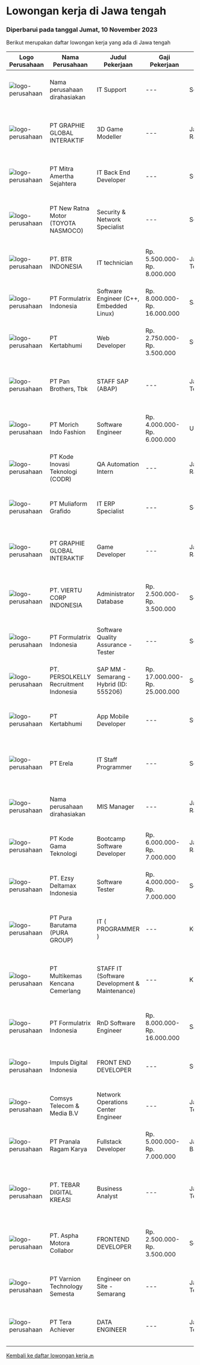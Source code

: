 
  # Lowongan kerja di Jawa tengah

  ### Diperbarui pada tanggal Jumat, 10 November 2023

  Berikut merupakan daftar lowongan kerja yang ada di Jawa tengah

  |Logo Perusahaan | Nama Perusahaan | Judul Pekerjaan | Gaji Pekerjaan | Lokasi | Deskripsi | Tanggal diunggah | Pranala |
  | -------------- | --------------- | --------------- | --------- | --------- | -------------- | ------- | ----------- |
  |![logo-perusahaan](https://i.ibb.co/sqvTCh9/112815900-stock-vector-no-image-available-icon-flat-vector.webp)|Nama perusahaan dirahasiakan|IT Support|---|Semarang|Persyaratan:·       Domisili di Ungaran, Semarang·       Pengalaman Minimal 2 tahun dibilang yang sama·       Min D3 Teknik...|Rabu, 08 November 2023|https://www.jobstreet.co.id/id/job/it-support-4523243?token=0~bbe88798-b95a-4240-a899-cf1f518a1db0&sectionRank=1&jobId=jobstreet-id-job-4523243|
|![logo-perusahaan](https://image-service-cdn.seek.com.au/f9a751ea24d68e4658d0eb7882e2db58a9b95cb0/ee4dce1061f3f616224767ad58cb2fc751b8d2dc)|PT GRAPHIE GLOBAL INTERAKTIF|3D Game Modeller|---|Jakarta Raya|Job Responsibilities: Creating 3D Model character for game Smoothing a 3D file Editing 3D File UV Unwrap texturing Humanoid Rigging Required Software...|Senin, 06 November 2023|https://www.jobstreet.co.id/id/job/3d-game-modeller-4519808?token=0~bbe88798-b95a-4240-a899-cf1f518a1db0&sectionRank=2&jobId=jobstreet-id-job-4519808|
|![logo-perusahaan](https://image-service-cdn.seek.com.au/36f0e259d21447326c545ed4ae03d7208f820c51/ee4dce1061f3f616224767ad58cb2fc751b8d2dc)|PT Mitra Amertha Sejahtera|IT Back End Developer|---|Surakarta|Anda seorang Professional di bidang IT Back-End Developer yang ingin berkarir di Perusahaan Lighting &amp; Electrical Products Terbesar dan Tersebar...|Selasa, 07 November 2023|https://www.jobstreet.co.id/id/job/it-back-end-developer-4521230?token=0~bbe88798-b95a-4240-a899-cf1f518a1db0&sectionRank=3&jobId=jobstreet-id-job-4521230|
|![logo-perusahaan](https://image-service-cdn.seek.com.au/729dea8bfccf27cecaf7abc00611be8218e76ccc/ee4dce1061f3f616224767ad58cb2fc751b8d2dc)|PT New Ratna Motor (TOYOTA NASMOCO)|Security & Network Specialist|---|Semarang|TANGGUNG JAWABSeorang Security &amp; Network Specialist bertanggung jawab untuk melindungi dan mengelola infrastruktur jaringan perusahaan dengan...|Selasa, 07 November 2023|https://www.jobstreet.co.id/id/job/security-network-specialist-4521617?token=0~bbe88798-b95a-4240-a899-cf1f518a1db0&sectionRank=4&jobId=jobstreet-id-job-4521617|
|![logo-perusahaan](https://image-service-cdn.seek.com.au/e485ab7df35321e7c56a0f346a3620264cb98499/ee4dce1061f3f616224767ad58cb2fc751b8d2dc)|PT. BTR INDONESIA|IT technician|Rp. 5.500.000-Rp. 8.000.000|Jawa Tengah|...|Senin, 06 November 2023|https://www.jobstreet.co.id/id/job/it-technician-4519706?token=0~bbe88798-b95a-4240-a899-cf1f518a1db0&sectionRank=5&jobId=jobstreet-id-job-4519706|
|![logo-perusahaan](https://image-service-cdn.seek.com.au/e68aac730da390a16ce750d09b06eaca69364b55/ee4dce1061f3f616224767ad58cb2fc751b8d2dc)|PT Formulatrix Indonesia|Software Engineer (C++, Embedded Linux)|Rp. 8.000.000-Rp. 16.000.000|Salatiga|Headquartered in Dubai, UAE, FORMULATRIX is a fast-growing robotic automation equipment manufacturer and software solutions provider to leading...|Kamis, 09 November 2023|https://www.jobstreet.co.id/id/job/software-engineer-c-embedded-linux-4523415?token=0~bbe88798-b95a-4240-a899-cf1f518a1db0&sectionRank=6&jobId=jobstreet-id-job-4523415|
|![logo-perusahaan](https://image-service-cdn.seek.com.au/3369caa6221a85b1b095327fcf7e20bd0c960efc/ee4dce1061f3f616224767ad58cb2fc751b8d2dc)|PT Kertabhumi|Web Developer|Rp. 2.750.000-Rp. 3.500.000|Surakarta|Responsibilities : Develop and maintain a secure web page for the company Develop code and scripts for applications Develop, test and implement web...|Kamis, 02 November 2023|https://www.jobstreet.co.id/id/job/web-developer-4517020?token=0~bbe88798-b95a-4240-a899-cf1f518a1db0&sectionRank=7&jobId=jobstreet-id-job-4517020|
|![logo-perusahaan](https://image-service-cdn.seek.com.au/246ed43127dc50d6ad4ae2ecd45f339fcbb449d1/ee4dce1061f3f616224767ad58cb2fc751b8d2dc)|PT Pan Brothers, Tbk|STAFF SAP (ABAP)|---|Jawa Tengah|Bertanggung jawab untuk membuat coding semua RICEF yang diminta functional.Persyaratan:Pendidikan minimal D3 Teknik Informatika, Sistem InformasiPaham...|Selasa, 07 November 2023|https://www.jobstreet.co.id/id/job/staff-sap-abap-4520693?token=0~bbe88798-b95a-4240-a899-cf1f518a1db0&sectionRank=8&jobId=jobstreet-id-job-4520693|
|![logo-perusahaan](https://image-service-cdn.seek.com.au/6788510e1431baac230734cd28bdf448ad50ca6d/ee4dce1061f3f616224767ad58cb2fc751b8d2dc)|PT Morich Indo Fashion|Software Engineer|Rp. 4.000.000-Rp. 6.000.000|Ungaran|Develop web based applications for internal factory process and workflow. Assist the team in computer science day-to-day problems such as debugging...|Senin, 06 November 2023|https://www.jobstreet.co.id/id/job/software-engineer-4519265?token=0~bbe88798-b95a-4240-a899-cf1f518a1db0&sectionRank=9&jobId=jobstreet-id-job-4519265|
|![logo-perusahaan](https://image-service-cdn.seek.com.au/f9a43488fb6cd9c390e0bc30837cba2409c40d5b/ee4dce1061f3f616224767ad58cb2fc751b8d2dc)|PT Kode Inovasi Teknologi (CODR)|QA Automation Intern|---|Jakarta Raya|Job Description: Write test scripts to automate complex test cases and scenarios for web and/or mobile applications Implement strategy for quality...|Kamis, 02 November 2023|https://www.jobstreet.co.id/id/job/qa-automation-intern-4517099?token=0~bbe88798-b95a-4240-a899-cf1f518a1db0&sectionRank=10&jobId=jobstreet-id-job-4517099|
|![logo-perusahaan](https://image-service-cdn.seek.com.au/b259f1548da565821c22976acf4c7d55a2d3d174/ee4dce1061f3f616224767ad58cb2fc751b8d2dc)|PT Muliaform Grafido|IT ERP Specialist|---|Semarang|Kualifikasi : Penddidikan D3/S1 jurusan Teknik Informatika, Sistem Informasi, Teknologi Informasi Usia maksimal 35 tahun Memiliki pengalaman dalam...|Kamis, 02 November 2023|https://www.jobstreet.co.id/id/job/it-erp-specialist-4516779?token=0~bbe88798-b95a-4240-a899-cf1f518a1db0&sectionRank=11&jobId=jobstreet-id-job-4516779|
|![logo-perusahaan](https://image-service-cdn.seek.com.au/f9a751ea24d68e4658d0eb7882e2db58a9b95cb0/ee4dce1061f3f616224767ad58cb2fc751b8d2dc)|PT GRAPHIE GLOBAL INTERAKTIF|Game Developer|---|Jakarta Raya|Deskripsi Pekerjaan : Usia maksimal 40 tahun Pendidikan terakhir minimal D3 Menyenangi dunia aplikasi komputer dan pembuatan game Mempunyai kemampuan...|Senin, 30 Oktober 2023|https://www.jobstreet.co.id/id/job/game-developer-4513833?token=0~bbe88798-b95a-4240-a899-cf1f518a1db0&sectionRank=12&jobId=jobstreet-id-job-4513833|
|![logo-perusahaan](https://image-service-cdn.seek.com.au/c0b4127cd5124270904e6c30954d02a2d6245e8f/ee4dce1061f3f616224767ad58cb2fc751b8d2dc)|PT. VIERTU CORP INDONESIA|Administrator Database|Rp. 2.500.000-Rp. 3.500.000|Semarang|PT. VIERTU CORP INDONESIASemarang - Jawa TengahKualifikasi : Usia 22 - 30 Tahun Berpenampilan Rapi Wajib memiliki attitude baik Mampu berkomunikasi...|Rabu, 08 November 2023|https://www.jobstreet.co.id/id/job/administrator-database-4522200?token=0~bbe88798-b95a-4240-a899-cf1f518a1db0&sectionRank=13&jobId=jobstreet-id-job-4522200|
|![logo-perusahaan](https://image-service-cdn.seek.com.au/e68aac730da390a16ce750d09b06eaca69364b55/ee4dce1061f3f616224767ad58cb2fc751b8d2dc)|PT Formulatrix Indonesia|Software Quality Assurance - Tester|---|Semarang|Headquartered in Dubai, United Arab Emirates, FORMULATRIX is a fast-growing robotic automation equipment manufacturer and software solutions provider...|Senin, 06 November 2023|https://www.jobstreet.co.id/id/job/software-quality-assurance-tester-4519363?token=0~bbe88798-b95a-4240-a899-cf1f518a1db0&sectionRank=14&jobId=jobstreet-id-job-4519363|
|![logo-perusahaan](https://image-service-cdn.seek.com.au/a778cc2d537d275f0abc3d64068f14c4c640057e/ee4dce1061f3f616224767ad58cb2fc751b8d2dc)|PT. PERSOLKELLY Recruitment Indonesia|SAP MM - Semarang - Hybrid (ID: 555206)|Rp. 17.000.000-Rp. 25.000.000|Semarang|Supervising business diagnosis and planning activities Analyzing and assuring quality of the data collected Assisting in formulating the specific...|Senin, 06 November 2023|https://www.jobstreet.co.id/id/job/sap-mm-semarang-hybrid-id%3A-555206-4519772?token=0~bbe88798-b95a-4240-a899-cf1f518a1db0&sectionRank=15&jobId=jobstreet-id-job-4519772|
|![logo-perusahaan](https://image-service-cdn.seek.com.au/3369caa6221a85b1b095327fcf7e20bd0c960efc/ee4dce1061f3f616224767ad58cb2fc751b8d2dc)|PT Kertabhumi|App Mobile Developer|---|Surakarta|Responsibilities : Work on bug fixing and improving application performance. Collaborate with cross-functional teams to define, design, and ship new...|Kamis, 02 November 2023|https://www.jobstreet.co.id/id/job/app-mobile-developer-4516957?token=0~bbe88798-b95a-4240-a899-cf1f518a1db0&sectionRank=16&jobId=jobstreet-id-job-4516957|
|![logo-perusahaan](https://image-service-cdn.seek.com.au/cc8d8c9f0ba1f73a44b17955bdd729eab0a12a93/ee4dce1061f3f616224767ad58cb2fc751b8d2dc)|PT Erela|IT Staff Programmer|---|Semarang|Kualifikasi: Lulusan D3 / S1 Informatika Fresh graduate atau berpengalaman Menguasai pemrograman website (PHP, jQuery) Menguasai query database...|Kamis, 02 November 2023|https://www.jobstreet.co.id/id/job/it-staff-programmer-4516458?token=0~bbe88798-b95a-4240-a899-cf1f518a1db0&sectionRank=17&jobId=jobstreet-id-job-4516458|
|![logo-perusahaan](https://i.ibb.co/sqvTCh9/112815900-stock-vector-no-image-available-icon-flat-vector.webp)|Nama perusahaan dirahasiakan|MIS Manager|---|Jakarta Raya|Pendidikan minimal S1 segala jurusan Minimal memiliki 1 tahun pengalaman kerja di bidang yang sama Memiliki pengetahuan mengenai PHP dan bahasa...|Kamis, 02 November 2023|https://www.jobstreet.co.id/id/job/mis-manager-4517533?token=0~bbe88798-b95a-4240-a899-cf1f518a1db0&sectionRank=18&jobId=jobstreet-id-job-4517533|
|![logo-perusahaan](https://image-service-cdn.seek.com.au/103560ab4445801244bb861c9d6649b3c811c66a/ee4dce1061f3f616224767ad58cb2fc751b8d2dc)|PT Kode Gama Teknologi|Bootcamp Software Developer|Rp. 6.000.000-Rp. 7.000.000|Jakarta Raya|Selected candidates should meet the following requirements: Age maximum 27 years old Possess at least a Diploma/Bachelor's Degree in Computer...|Kamis, 02 November 2023|https://www.jobstreet.co.id/id/job/bootcamp-software-developer-4516580?token=0~bbe88798-b95a-4240-a899-cf1f518a1db0&sectionRank=19&jobId=jobstreet-id-job-4516580|
|![logo-perusahaan](https://image-service-cdn.seek.com.au/2d2137537ebe77f31cf10a92c8b27d22bfb1e13f/ee4dce1061f3f616224767ad58cb2fc751b8d2dc)|PT. Ezsy Deltamax Indonesia|Software Tester|Rp. 4.000.000-Rp. 7.000.000|Semarang|YouApp.ai is a dynamic and innovative tech company focused on revolutionizing how people connect. We're on a mission to provide users with a unique...|Rabu, 01 November 2023|https://www.jobstreet.co.id/id/job/software-tester-4515642?token=0~bbe88798-b95a-4240-a899-cf1f518a1db0&sectionRank=20&jobId=jobstreet-id-job-4515642|
|![logo-perusahaan](https://image-service-cdn.seek.com.au/87f1c2cae1e7dd1c4db7e7fd105a19fa5d4e8867/ee4dce1061f3f616224767ad58cb2fc751b8d2dc)|PT Pura Barutama (PURA GROUP)|IT ( PROGRAMMER )|---|Kudus|Tugas/Jobdesk: Membuat Program Website, Mobile, maupun Desktop (berdasarkan kemampuan masing-masing individu) Bertugas maintenance program yang ada...|Minggu, 29 Oktober 2023|https://www.jobstreet.co.id/id/job/it-programmer-4512549?token=0~bbe88798-b95a-4240-a899-cf1f518a1db0&sectionRank=21&jobId=jobstreet-id-job-4512549|
|![logo-perusahaan](https://image-service-cdn.seek.com.au/aaee5d91db6752a2f1167faf702a449f72dcd437/ee4dce1061f3f616224767ad58cb2fc751b8d2dc)|PT Multikemas Kencana Cemerlang|STAFF IT (Software Development & Maintenance)|---|Klaten|Uraian Tugas :1.      Mengembangkan program komputer (software development) perusahaan sesuai dengan kebutuhan perusahaan2.      Maintenance software...|Selasa, 24 Oktober 2023|https://www.jobstreet.co.id/id/job/staff-it-software-development-maintenance-4507597?token=0~bbe88798-b95a-4240-a899-cf1f518a1db0&sectionRank=22&jobId=jobstreet-id-job-4507597|
|![logo-perusahaan](https://image-service-cdn.seek.com.au/e68aac730da390a16ce750d09b06eaca69364b55/ee4dce1061f3f616224767ad58cb2fc751b8d2dc)|PT Formulatrix Indonesia|RnD Software Engineer|Rp. 8.000.000-Rp. 16.000.000|Salatiga|Headquartered in Dubai, United Arab Emirates, FORMULATRIX is a fast-growing robotic automation equipment manufacturer and software solutions provider...|Selasa, 31 Oktober 2023|https://www.jobstreet.co.id/id/job/rnd-software-engineer-4514184?token=0~bbe88798-b95a-4240-a899-cf1f518a1db0&sectionRank=23&jobId=jobstreet-id-job-4514184|
|![logo-perusahaan](https://image-service-cdn.seek.com.au/8a9833de04f61920eceb1d1f218fe6909731277c/ee4dce1061f3f616224767ad58cb2fc751b8d2dc)|Impuls Digital Indonesia|FRONT END DEVELOPER|---|Surakarta|Kualifikasi: Minimal Lulusan SMA atau SMK Memiliki ketertarikan di dunia web programming Memiliki pengetahuan dasar tentang web developer Diutamakan...|Selasa, 31 Oktober 2023|https://www.jobstreet.co.id/id/job/front-end-developer-4514634?token=0~bbe88798-b95a-4240-a899-cf1f518a1db0&sectionRank=24&jobId=jobstreet-id-job-4514634|
|![logo-perusahaan](https://image-service-cdn.seek.com.au/c2d22f903a5237f0e573754d605efdeba217ece7/ee4dce1061f3f616224767ad58cb2fc751b8d2dc)|Comsys Telecom & Media B.V|Network Operations Center Engineer|---|Jawa Tengah|Duties and Responsibilities Use of monitoring tools to check the performance and capacity network server and applications.  Create tickets, of...|Rabu, 25 Oktober 2023|https://www.jobstreet.co.id/id/job/network-operations-center-engineer-4508942?token=0~bbe88798-b95a-4240-a899-cf1f518a1db0&sectionRank=25&jobId=jobstreet-id-job-4508942|
|![logo-perusahaan](https://image-service-cdn.seek.com.au/96868915a712bdce9a839af10d064420ae49947f/ee4dce1061f3f616224767ad58cb2fc751b8d2dc)|PT Pranala Ragam Karya|Fullstack Developer|Rp. 5.000.000-Rp. 7.000.000|Jawa Barat|Requirements:* Minimum 2 years in using PHP / Node.JS* Good in English* Creative Person, problem solving, good attitude, eager to learn* Able to...|Rabu, 25 Oktober 2023|https://www.jobstreet.co.id/id/job/fullstack-developer-4508823?token=0~bbe88798-b95a-4240-a899-cf1f518a1db0&sectionRank=26&jobId=jobstreet-id-job-4508823|
|![logo-perusahaan](https://image-service-cdn.seek.com.au/720d5d4c1b7e49635499f61a024084cd3ded8f35/ee4dce1061f3f616224767ad58cb2fc751b8d2dc)|PT. TEBAR DIGITAL KREASI|Business Analyst|---|Jawa Tengah|Tugas dan tanggung jawab :  Melakukan analisa bisnis. Mengumpulkan, medokumentasikan dan  menganalisa persyaratan. Merencanakan, menguji dan validasi...|Jumat, 03 November 2023|https://www.jobstreet.co.id/id/job/business-analyst-1037328559?token=0~bbe88798-b95a-4240-a899-cf1f518a1db0&sectionRank=27&jobId=jobstreet-id-job-1037328559|
|![logo-perusahaan](https://image-service-cdn.seek.com.au/f44c9ebe5548df9da05f456e2017b8d30e8a61df/ee4dce1061f3f616224767ad58cb2fc751b8d2dc)|PT. Aspha Motora Collabor|FRONTEND DEVELOPER|Rp. 2.500.000-Rp. 3.500.000|Semarang|Job Desc : Berkolaborasi dengan backend developer Berkerja dengan beberapa tools project manajemen, Trello/jira Requirement : Min. 1 tahun pengalaman...|Selasa, 24 Oktober 2023|https://www.jobstreet.co.id/id/job/frontend-developer-4507945?token=0~bbe88798-b95a-4240-a899-cf1f518a1db0&sectionRank=28&jobId=jobstreet-id-job-4507945|
|![logo-perusahaan](https://image-service-cdn.seek.com.au/375cecb905bde535223e037ad126fc87a8ab5d2d/ee4dce1061f3f616224767ad58cb2fc751b8d2dc)|PT Varnion Technology Semesta|Engineer on Site - Semarang|---|Jawa Tengah|Job Descriptions : -Technical support client. -Standby shifting.-Installation switch, router, radio, server -Handling troubleshoot/problem solving...|Kamis, 02 November 2023|https://www.jobstreet.co.id/id/job/engineer-on-site-semarang-1037324823?token=0~bbe88798-b95a-4240-a899-cf1f518a1db0&sectionRank=29&jobId=jobstreet-id-job-1037324823|
|![logo-perusahaan](https://image-service-cdn.seek.com.au/908853dd444a9b195e5a99b245b9822624c535be/ee4dce1061f3f616224767ad58cb2fc751b8d2dc)|PT Tera Achiever|DATA ENGINEER|---|Jawa Tengah|Kualifikasi : Mahir menggunakan Microsoft Office; Familiar dengan format data (xlsx, json, csv, html);  Menguasai bahasa Python implementasi OOP;...|Senin, 23 Oktober 2023|https://www.jobstreet.co.id/id/job/data-engineer-4507119?token=0~bbe88798-b95a-4240-a899-cf1f518a1db0&sectionRank=30&jobId=jobstreet-id-job-4507119|


  [Kembali ke daftar lowongan kerja 🔙](../README.md#daftar-lowongan-kerja)
  